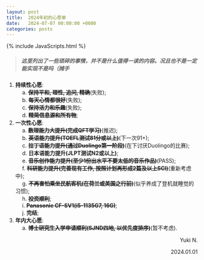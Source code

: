 ```yaml
---
layout: post
title:  2024年初的心愿单
date:   2024-07-07 00:00:00 +0800
categories: posts
---
```


{% include JavaScripts.html %}

> ##### 这里列出了一些琐碎的事情，并不是什么值得一读的内容。况且也不是一定能实现不是吗（摊手 #####

1. **持续性心愿**:  
&emsp; a. ~~**保持平和, 理性, 追问, 精确**~~(失败);  
&emsp; b. ~~**每天心情都很好**~~(失败);  
&emsp; c. ~~**保持活力和乐趣**~~(失败);  
&emsp; d. ~~**精简信息源和所有物**~~;  
1. **一次性心愿**:  
&emsp; a. ~~**数理能力大提升(完成QFT学习)**~~(推迟);  
&emsp; b. ~~**英语能力提升(TOEFL测试81分或以上)**~~(下一次91+);  
&emsp; c. ~~**拉丁语能力提升(通过Duolingo第一阶段)**~~(在下讨厌Duolingo的比赛);  
&emsp; d. **日本语能力提升(JLPT测试N2或以上)**;  
&emsp; e. ~~**音乐创作能力提升(至少1份出水平不要太低的音乐作品)**~~(PASS);  
&emsp; f. ~~**科研能力提升(完善现有工作, 按照计划再形成2篇及以上SCI)**~~(重新考虑中);  
&emsp; g. ~~**不再害怕乘坐民航客机(在荷兰或美国之行前)**~~(似乎养成了登机就睡觉的习惯);  
&emsp; h. ~~**投资顺利**~~;  
&emsp; i. ~~**Panasonic CF-SV1(i5-1135G7, 16G)**~~;  
&emsp; j. **完结**;  
1. **年内大心愿**:  
&emsp; a. ~~**博士研究生入学申请顺利(SJND四地, 以优先度排序)**~~(暂不考虑).  

<p align="right">Yuki N.</p>
<p align="right">2024.01.01</p>